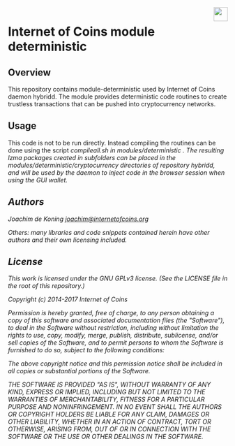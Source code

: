 <img align="right" height="32" src="https://coinstorm.net/ioc_logo_fund.png">

# Internet of Coins module deterministic

## Overview

This repository contains module-deterministic used by Internet of Coins daemon hybridd. The module provides deterministic code routines to create trustless transactions that can be pushed into cryptocurrency networks.

## Usage

This code is not to be run directly. Instead compiling the routines can be done using the script <i>compileall.sh<i> in modules/deterministic . The resulting lzma packages created in subfolders can be placed in the modules/deterministic/cryptocurrency directories of repository <i>hybridd<i>, and will be used by the daemon to inject code in the browser session when using the GUI wallet.

## Authors

Joachim de Koning <joachim@internetofcoins.org>

Others: many libraries and code snippets contained herein have other authors and their own licensing included.

## License

This work is licensed under the GNU GPLv3 license. (See the LICENSE file in the root of this repository.)

Copyright (c) 2014-2017 Internet of Coins

Permission is hereby granted, free of charge, to any person obtaining a copy of this software and associated documentation files (the "Software"), to deal in the Software without restriction, including without limitation the rights to use, copy, modify, merge, publish, distribute, sublicense, and/or sell copies of the Software, and to permit persons to whom the Software is furnished to do so, subject to the following conditions:  

The above copyright notice and this permission notice shall be included in all copies or substantial portions of the Software.

THE SOFTWARE IS PROVIDED "AS IS", WITHOUT WARRANTY OF ANY KIND, EXPRESS OR IMPLIED, INCLUDING BUT NOT LIMITED TO THE WARRANTIES OF MERCHANTABILITY, FITNESS FOR A PARTICULAR PURPOSE AND NONINFRINGEMENT. IN NO EVENT SHALL THE AUTHORS OR COPYRIGHT HOLDERS BE LIABLE FOR ANY CLAIM, DAMAGES OR OTHER LIABILITY, WHETHER IN AN ACTION OF CONTRACT, TORT OR OTHERWISE, ARISING FROM, OUT OF OR IN CONNECTION WITH THE SOFTWARE OR THE USE OR OTHER DEALINGS IN THE SOFTWARE.
